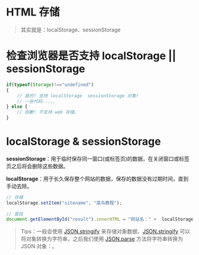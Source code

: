 # HTML 存储

> 其实就是：localStorage、sessionStorage



# 检查浏览器是否支持 localStorage || sessionStorage

```js
if(typeof(Storage)!=="undefined")
{
    // 是的! 支持 localStorage  sessionStorage 对象!
    // 一些代码.....
} else {
    // 抱歉! 不支持 web 存储。
}
```



# localStorage & sessionStorage

**sessionStorage**：用于临时保存同一窗口(或标签页)的数据，在关闭窗口或标签页之后将会删除这些数据。

**localStorage**：用于长久保存整个网站的数据，保存的数据没有过期时间，直到手动去除。

```javascript
// 存储
localStorage.setItem("sitename", "菜鸟教程");
 
// 查找
document.getElementById("result").innerHTML = "网站名：" +  localStorage.getItem("sitename");
```

> Tips：一般会使用 [JSON.stringify](https://www.runoob.com/js/javascript-json-stringify.html) 来存储对象数据，[JSON.stringify](https://www.runoob.com/js/javascript-json-stringify.html) 可以将对象转换为字符串，之后我们使用 [JSON.parse](https://www.runoob.com/js/javascript-json-parse.html) 方法将字符串转换为 JSON 对象：。



